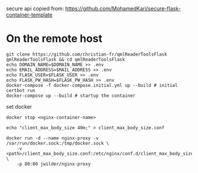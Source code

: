 secure api copied from: https://github.com/MohamedKari/secure-flask-container-template


# On the remote host
```
git clone https://github.com/christian-fr/qmlReaderToolsFlask qmlReaderToolsFlask && cd qmlReaderToolsFlask
echo DOMAIN_NAME=$DOMAIN_NAME >> .env 
echo EMAIL_ADDRESS=$MAIL_ADDRESS >> .env
echo FLASK_USER=$FLASK_USER >> .env
echo FLASK_PW_HASH=$FLASK_PW_HASH >> .env
docker-compose -f docker-compose.initial.yml up --build # initial certbot run
docker-compose up --build # startup the container
```


set docker  
```
docker stop <nginx-container-name>

echo "client_max_body_size 40m;" > client_max_body_size.conf

docker run -d --name nginx-proxy -v /var/run/docker.sock:/tmp/docker.sock \
    -v <path>/client_max_body_size.conf:/etc/nginx/conf.d/client_max_body_size.conf:ro \
    -p 80:80 jwilder/nginx-proxy
    
   
     
```
